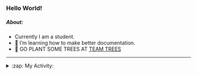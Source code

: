 ### Hello World!

##### About:
- Currently I am a student.
- 🌱 I’m learning how to make better documentation.
- 🌱 GO PLANT SOME TREES AT [TEAM TREES](https://teamtrees.org/)

---
<details>
  <summary>:zap: My Activity:</summary>
  
<!--START_SECTION:waka-->
![Code Time](http://img.shields.io/badge/Code%20Time-1%2C236%20hrs%2018%20mins-blue)

**I'm a Night 🦉** 

```text
🌞 Morning                2022 commits        ███░░░░░░░░░░░░░░░░░░░░░░   10.27 % 
🌆 Daytime                6608 commits        ████████░░░░░░░░░░░░░░░░░   33.58 % 
🌃 Evening                5664 commits        ███████░░░░░░░░░░░░░░░░░░   28.78 % 
🌙 Night                  5385 commits        ███████░░░░░░░░░░░░░░░░░░   27.36 % 
```
📅 **I'm Most Productive on Wednesday** 

```text
Monday                   2723 commits        ███░░░░░░░░░░░░░░░░░░░░░░   13.84 % 
Tuesday                  2718 commits        ███░░░░░░░░░░░░░░░░░░░░░░   13.81 % 
Wednesday                4617 commits        ██████░░░░░░░░░░░░░░░░░░░   23.46 % 
Thursday                 2603 commits        ███░░░░░░░░░░░░░░░░░░░░░░   13.23 % 
Friday                   2101 commits        ███░░░░░░░░░░░░░░░░░░░░░░   10.68 % 
Saturday                 1680 commits        ██░░░░░░░░░░░░░░░░░░░░░░░   08.54 % 
Sunday                   3237 commits        ████░░░░░░░░░░░░░░░░░░░░░   16.45 % 
```


📊 **This Week I Spent My Time On** 

```text
🔥 Editors: 
IntelliJ                 7 hrs 13 mins       █████████████████░░░░░░░░   68.85 % 
VS Code                  2 hrs 35 mins       ██████░░░░░░░░░░░░░░░░░░░   24.70 % 
Android Studio           40 mins             ██░░░░░░░░░░░░░░░░░░░░░░░   06.45 % 

🐱‍💻 Projects: 
java-springboot-projects 4 hrs 17 mins       ██████████░░░░░░░░░░░░░░░   40.82 % 
music-api                2 hrs 30 mins       ██████░░░░░░░░░░░░░░░░░░░   23.82 % 
py-series                2 hrs 2 mins        █████░░░░░░░░░░░░░░░░░░░░   19.41 % 
vlsm-subnet              33 mins             █░░░░░░░░░░░░░░░░░░░░░░░░   05.29 % 
CSE224-Fundamentals-of-An30 mins             █░░░░░░░░░░░░░░░░░░░░░░░░   04.83 % 
```


 Last Updated on 18/10/2023 04:11:30 UTC
<!--END_SECTION:waka-->
</details>
